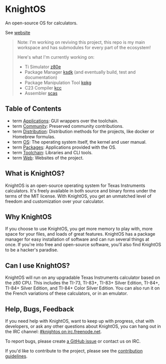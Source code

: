 # KnightOS

An open-source OS for calculators.

See [website](https://knightos.org)

> Note:
> I'm working on reviving this project, this repo is my main workspace and has submodules for every part of the ecosystem!
>
> Here's what I'm currently working on:
> - Ti Simulator [z80e](https://github.com/Lancelotbronner/knightos-z80e)
> - Package Manager [ksdk](https://github.com/Lancelotbronner/knightos-sdk) (and eventually build, test and documentation)
> - Package Manipulation Tool [kpkg](https://github.com/Lancelotbronner/knightos-kpack)
> - C23 Compiler [kcc](https://github.com/Lancelotbronner/knightos-kcc)
> - Assembler [scas](https://github.com/Lancelotbronner/knightos-scas)

## Table of Contents

- term [Applications](Applications/): GUI wrappers over the toolchain.
- term [Community](Community/): Preserved community contributions.
- term [Distribution](Distribution/): Distribution methods for the projects, like docker or Homebrew formulas.
- term [OS](OS/): The operating system itself, the kernel and user manual.
- term [Packages](Packages/): Applications provided with the OS.
- term [Toolchain](Toolchain/): Libraries and CLI tools.
- term [Web](Web/): Websites of the project.

## What is KnightOS?

KnightOS is an open-source operating system for Texas Instruments calculators.
It's freely available in both source and binary forms under the terms of the MIT license.
With KnightOS, you get an unmatched level of freedom and customization over your calculator.

## Why KnightOS

If you choose to use KnightOS, you get more memory to play with, more space for your files, and loads of great features.
KnightOS has a package manager for easy installation of software and can run several things at once.
If you're into free and open-source software, you'll also find KnightOS to be a hacker's paradise.

## Can I use KnightOS?

KnightOS will run on any upgradable Texas Instruments calculator based on the z80 CPU.
This includes the TI-73, TI-83+, TI-83+ Silver Edition, TI-84+, TI-84+ Silver Edition, and TI-84+ Color Silver Edition.
You can also run it on the French variations of these calculators, or in an emulator.

## Help, Bugs, Feedback

If you need help with KnightOS, want to keep up with progress, chat with
developers, or ask any other questions about KnightOS, you can hang out in the
IRC channel: [#knightos on irc.freenode.net](http://webchat.freenode.net/?channels=knightos).
 
To report bugs, please create [a GitHub issue](https://github.com/Lancelotbronner/KnightOS/issues/new) or contact us on IRC.
 
If you'd like to contribute to the project, please see the [contribution guidelines](http://www.knightos.org/contributing).

